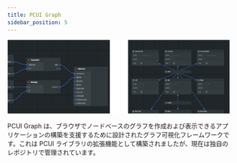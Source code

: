 ```yaml
---
title: PCUI Graph
sidebar_position: 5
---
```


![PCUI Graph バナー](/img/user-manual/pcui/pcui-graph-banner.png)

PCUI Graph は、ブラウザでノードベースのグラフを作成および表示できるアプリケーションの構築を支援するために設計されたグラフ可視化フレームワークです。これは PCUI ライブラリの拡張機能として構築されましたが、現在は独自のレポジトリで管理されています。
